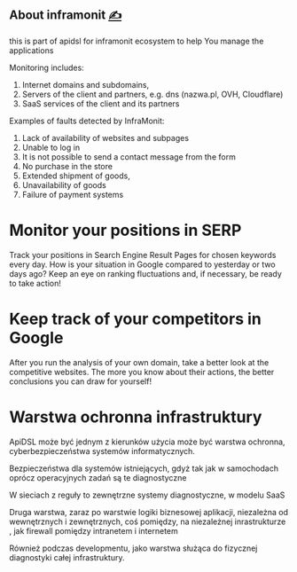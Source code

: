 
## About inframonit [<span style='font-size:20px;'>&#x270D;</span>](https://github.com/inframonit/docs/edit/main/ABOUT/ABOUT.md)

this is part of apidsl for inframonit ecosystem to help You manage the applications

Monitoring includes:
1. Internet domains and subdomains,
2. Servers of the client and partners, e.g. dns (nazwa.pl, OVH, Cloudflare)
3. SaaS services of the client and its partners

Examples of faults detected by InfraMonit:
1. Lack of availability of websites and subpages
2. Unable to log in
3. It is not possible to send a contact message from the form
4. No purchase in the store
5. Extended shipment of goods,
6. Unavailability of goods
7. Failure of payment systems


# Monitor your positions in SERP
Track your positions in Search Engine Result Pages for chosen keywords every day. How is your situation in Google compared to yesterday or two days ago? Keep an eye on ranking fluctuations and, if necessary, be ready to take action!

# Keep track of your competitors in Google
After you run the analysis of your own domain, take a better look at the competitive websites. The more you know about their actions, the better conclusions you can draw for yourself!



# Warstwa ochronna infrastruktury


ApiDSL może być jednym z kierunków użycia może być warstwa ochronna, cyberbezpieczeństwa systemów informatycznych.

Bezpieczeństwa dla systemów istniejących, gdyż tak jak w samochodach oprócz operacyjnych zadań są te diagnostyczne

W sieciach z reguły to zewnętrzne systemy diagnostyczne, w modelu SaaS

Druga warstwa, zaraz po warstwie logiki biznesowej aplikacji, 
niezależna od wewnętrznych i zewnętrznych, coś pomiędzy, na niezależnej inrastrukturze , jak firewall pomiędzy intranetem i internetem

Również podczas developmentu, jako warstwa służąca do fizycznej diagnostyki całej infrastruktury.